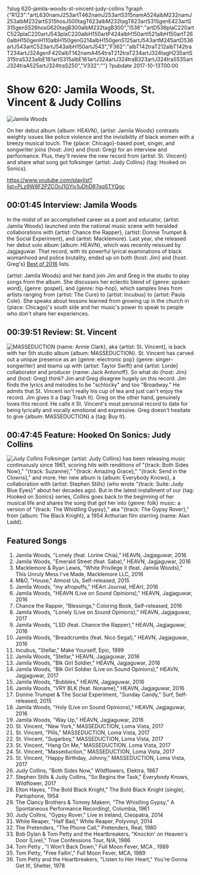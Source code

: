 ?slug 620-jamila-woods-st-vincent-judy-collins
?graph {"R123":"artL630namJ253artT462namJ253artS315namA524albM232namJ253albM232artS315hosJ500tagT623albM232tagT623artS315genE423artS315genS526hosG620tagB300albM232tagB300","I536":"artD536plaC220artC523plaC220artJ543plaC220albH150artP424albH150artI521albH150artT260albH150genH110albH150genG214albH150genS125artJ543artM245artD536artJ543artC523artJ543albH150artJ543","F362":"albT142traT212albT142traT234artJ324genF420albT142namA454traT212traT234artJ324tagH235artS315traS323albE161artS315albE161artJ324artJ324traB323artJ324traS535artJ324traA525artJ324traS250","V332":""}
?pubdate 2017-10-13T00:00

# Show 620: Jamila Woods, St. Vincent & Judy Collins

![Jamila Woods](//static.soundopinions.org/images/2017/jamilawoods_web.jpg)

On her debut album {album: HEAVN}, {artist: Jamila Woods} contrasts weighty issues like police violence and the invisibility of black women with a breezy musical touch. The {place: Chicago}-based poet, singer, and songwriter joins {host: Jim} and {host: Greg} for an interview and performance. Plus, they'll review the new record from {artist: St. Vincent} and share what song got folksinger {artist: Judy Collins} {tag: Hooked on Sonics}.

https://www.youtube.com/playlist?list=PLz9W8F2PZCOrJ1GYiv1uDhDR7qq5TYQgc

## 00:01:45 Interview: Jamila Woods
In the midst of an accomplished career as a poet and educator, {artist: Jamila Woods} launched onto the national music scene with heralded collaborations with {artist: Chance the Rapper}, {artist: Donnie Trumpet & the Social Experiment}, and {artist: Macklemore}. Last year, she released her debut solo album {album: HEAVN}, which was recently reissued by Jagjaguwar. That record, with its powerful lyrical examinations of black womanhood and police brutality, ended up on both {host: Jim} and {host: Greg's} [Best of 2016](http://www.soundopinions.org/show/576/) lists.

{artist: Jamila Woods} and her band join Jim and Greg in the studio to play songs from the album. She discusses her eclectic blend of {genre: spoken word}, {genre: gospel}, and {genre: hip-hop}, which samples lines from artists ranging from {artist: The Cure} to {artist: Incubus} to {artist: Paula Cole}. She speaks about lessons learned from growing up in the church in {place: Chicago}'s south side and her music's power to speak to people who don't share her experiences.



## 00:39:51 Review: St. Vincent
![MASSEDUCTION](http://is5.mzstatic.com/image/thumb/Music118/v4/18/ec/b2/18ecb2ec-c617-f4bf-cd5c-04d4fc72d04c/source/600x600bb.jpg "198271209/1275220299")
{name: Annie Clark}, aka {artist: St. Vincent}, is back with her 5th studio album {album: MASSEDUCTION}. St. Vincent has carved out a unique presence as an {genre: electronic pop} {genre: singer-songwriter} and teams up with {artist: Taylor Swift} and {artist: Lorde} collaborator and producer {name: Jack Antonoff}. So what do {host: Jim} and {host: Greg} think? Jim and Greg disagree hugely on this record. Jim finds the lyrics and melodies to be "schlocky" and too "Broadway." He admits that St. Vincent isn't really his cup of tea and just can't enjoy the record. Jim gives it a {tag: Trash It}. Greg on the other hand, genuinely loves this record. He calls it St. Vincent's most personal record to date for being lyrically and vocally emotional and expressive. Greg doesn't hesitate to give {album: MASSEDUCTION} a {tag: Buy It}.


## 00:47:45 Feature: Hooked On Sonics: Judy Collins
![Judy Collins](//static.soundopinions.org/images/2017/judycollins_web.jpg)
Folksinger {artist: Judy Collins} has been releasing music continuously since 1961, scoring hits with renditions of "{track: Both Sides Now}," "{track: Suzanne}," "{track: Amazing Grace}," "{track: Send in the Clowns}," and more. Her new album is {album: Everybody Knows}, a collaboration with {artist: Stephen Stills} (who wrote "{track: Suite: Judy Blue Eyes}" about her decades ago). But in the latest installment of our {tag: Hooked on Sonics} series, Collins goes back to the beginning of her musical life and shares the song that got her into {genre: folk} music: a version of "{track: The Whistling Gypsy}," aka "{track: The Gypsy Rover}," from {album: The Black Knight}, a 1954 Arthurian film starring {name: Alan Ladd}.

## Featured Songs

1. Jamila Woods, "Lonely (feat. Lorine Chia)," HEAVN, Jagjaguwar, 2016
1. Jamila Woods, "Emerald Street (feat. Saba)," HEAVN, Jagjaguwar, 2016
1. Macklemore & Ryan Lewis, "White Privilege II (feat. Jamila Woods)," This Unruly Mess I've Made, Macklemore LLC, 2016
1. M&O, "House," Almost Us, Self-released, 2015
1. Jamila Woods, "my afropuffs," HEArt Journal, HEArt, 2016
1. Jamila Woods, "HEAVN (Live on Sound Opinions)," HEAVN, Jagjaguwar, 2016
1. Chance the Rapper, "Blessings," Coloring Book, Self-released, 2016
1. Jamila Woods, "Lonely (Live on Sound Opinions)," HEAVN, Jagjaguwar, 2017
1. Jamila Woods, "LSD (feat. Chance the Rapper)," HEAVN, Jagjaguwar, 2016
1. Jamila Woods, "Breadcrumbs (feat. Nico Segal)," HEAVN, Jagjaguwar, 2016
1. Incubus, "Stellar," Make Yourself, Epic, 1999
1. Jamila Woods, "Stellar," HEAVN, Jagjaguwar, 2016
1. Jamila Woods, "Blk Girl Soldier," HEAVN, Jagjaguwar, 2016
1. Jamila Woods, "Blk Girl Soldier (Live on Sound Opinions)," HEAVN, Jagjaguwar, 2017
1. Jamila Woods, "Bubbles," HEAVN, Jagjaguwar, 2016
1. Jamila Woods, "VRY BLK (feat. Noname)," HEAVN, Jagjaguwar, 2016
1. Donnie Trumpet & The Social Experiment, "Sunday Candy," Surf, Self-released, 2015
1. Jamila Woods, "Holy (Live on Sound Opinions)," HEAVN, Jagjaguwar, 2016
1. Jamila Woods, "Way Up," HEAVN, Jagjaguwar, 2016
1. St. Vincent, "New York," MASSEDUCTION, Loma Vista, 2017
1. St. Vincent, "Pills," MASSEDUCTION, Loma Vista, 2017
1. St. Vincent, "Sugarboy," MASSEDUCTION, Loma Vista, 2017
1. St. Vincent, "Hang On Me," MASSEDUCTION, Loma Vista, 2017
1. St. Vincent, "Masseduction," MASSEDUCTION, Loma Vista, 2017
1. St. Vincent, "Happy Birthday, Johnny," MASSEDUCTION, Loma Vista, 2017
1. Judy Collins, "Both Sides Now," Wildflowers, Elektra, 1967
1. Stephen Stills & Judy Collins, "So Begins the Task," Everybody Knows, Wildflower, 2017
1. Elton Hayes, "The Bold Black Knight," The Bold Black Knight (single), Parlophone, 1954
1. The Clancy Brothers & Tommy Makem, "The Whistling Gypsy," A Spontaneous Performance Recording!, Columbia, 1961
1. Judy Collins, "Gypsy Rover," Live in Ireland, Cleopatra, 2014
1. White Reaper, "Half Bad," White Reaper, Polyvinyl, 2014
1. The Pretenders, "The Phone Call," Pretenders, Real, 1980
1. Bob Dylan & Tom Petty and the Heartbreakers, "Knockin' on Heaven's Door (Live)," True Confessions Tour, N/A, 1986
1. Tom Petty , "I Won't Back Down," Full Moon Fever, MCA , 1989
1. Tom Petty, "Free Fallin'," Full Moon Fever, MCA, 1989
1. Tom Petty and the Heartbreakers, "Listen to Her Heart," You're Gonna Get It!, Shelter, 1978
